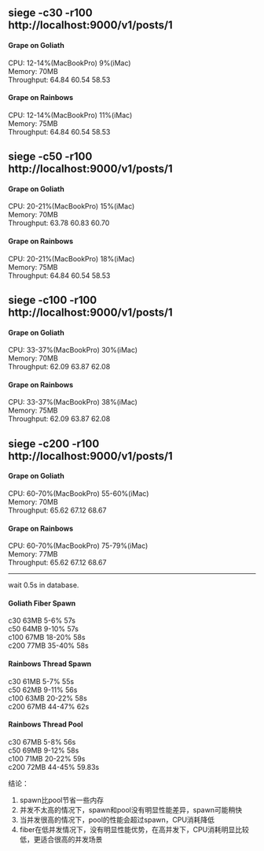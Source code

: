 ## siege -c30 -r100 http://localhost:9000/v1/posts/1

#### Grape on Goliath
CPU: 12-14%(MacBookPro)  9%(iMac)  
Memory: 70MB  
Throughput: 64.84 60.54 58.53  

#### Grape on Rainbows
CPU: 12-14%(MacBookPro)  11%(iMac)  
Memory: 75MB  
Throughput: 64.84 60.54 58.53  

## siege -c50 -r100 http://localhost:9000/v1/posts/1

#### Grape on Goliath
CPU: 20-21%(MacBookPro) 15%(iMac)  
Memory: 70MB  
Throughput: 63.78 60.83 60.70  

#### Grape on Rainbows
CPU: 20-21%(MacBookPro)  18%(iMac)  
Memory: 75MB  
Throughput: 64.84 60.54 58.53  

## siege -c100 -r100 http://localhost:9000/v1/posts/1

#### Grape on Goliath
CPU: 33-37%(MacBookPro) 30%(iMac)  
Memory: 70MB  
Throughput: 62.09 63.87 62.08  

#### Grape on Rainbows
CPU: 33-37%(MacBookPro) 38%(iMac)  
Memory: 75MB  
Throughput: 62.09 63.87 62.08  

## siege -c200 -r100 http://localhost:9000/v1/posts/1

#### Grape on Goliath
CPU: 60-70%(MacBookPro) 55-60%(iMac)  
Memory: 70MB  
Throughput: 65.62 67.12 68.67  

#### Grape on Rainbows
CPU: 60-70%(MacBookPro) 75-79%(iMac)  
Memory: 77MB  
Throughput: 65.62 67.12 68.67  

---

wait 0.5s in database.

#### Goliath Fiber Spawn
c30 63MB 5-6% 57s  
c50 64MB 9-10% 57s  
c100 67MB 18-20% 58s  
c200 77MB 35-40% 58s  

#### Rainbows Thread Spawn

c30 61MB 5-7% 55s  
c50 62MB 9-11% 56s  
c100 63MB 20-22% 58s  
c200 67MB 44-47% 62s  

#### Rainbows Thread Pool
c30 67MB 5-8% 56s  
c50 69MB 9-12% 58s  
c100 71MB 20-22% 59s  
c200 72MB 44-45% 59.83s  

结论：

1. spawn比pool节省一些内存
2. 并发不太高的情况下，spawn和pool没有明显性能差异，spawn可能稍快
3. 当并发很高的情况下，pool的性能会超过spawn，CPU消耗降低
4. fiber在低并发情况下，没有明显性能优势，在高并发下，CPU消耗明显比较低，更适合很高的并发场景